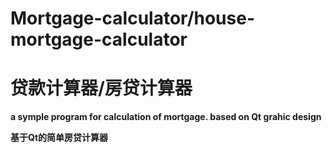 # Mortgage-calculator/house-mortgage-calculator
#  贷款计算器/房贷计算器

**a symple program for calculation of mortgage. based on Qt grahic design**

**基于Qt的简单房贷计算器**
